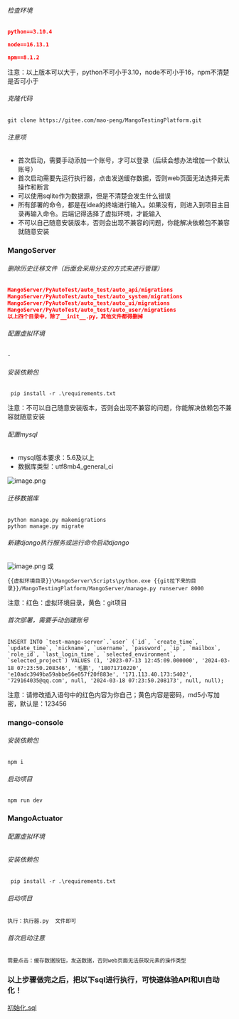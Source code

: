###### 检查环境
```json
python==3.10.4
```
```json
node==16.13.1
```
```json
npm==8.1.2
```
注意：以上版本可以大于，python不可小于3.10，node不可小于16，npm不清楚是否可小于
###### 克隆代码
```shell
git clone https://gitee.com/mao-peng/MangoTestingPlatform.git
```
###### 注意项

- 首次启动，需要手动添加一个账号，才可以登录（后续会想办法增加一个默认账号）
- 首次启动需要先运行执行器，点击发送缓存数据，否则web页面无法选择元素操作和断言
- 可以使用sqlite作为数据源，但是不清楚会发生什么错误
- 所有部署的命令，都是在idea的终端进行输入。如果没有，则进入到项目主目录再输入命令。后端记得选择了虚拟环境，才能输入
- 不可以自己随意安装版本，否则会出现不兼容的问题，你能解决依赖包不兼容就随意安装
### MangoServer
###### 删除历史迁移文件（后面会采用分支的方式来进行管理）
```json
MangoServer/PyAutoTest/auto_test/auto_api/migrations
MangoServer/PyAutoTest/auto_test/auto_system/migrations
MangoServer/PyAutoTest/auto_test/auto_ui/migrations
MangoServer/PyAutoTest/auto_test/auto_user/migrations
以上四个目录中，除了__init__.py，其他文件都得删掉
```
###### 配置虚拟环境
```shell
-
```
###### 安装依赖包
```shell
 pip install -r .\requirements.txt
```
注意：不可以自己随意安装版本，否则会出现不兼容的问题，你能解决依赖包不兼容就随意安装
###### 配置mysql

- mysql版本要求：5.6及以上
- 数据库类型：utf8mb4_general_ci

![image.png](https://cdn.nlark.com/yuque/0/2024/png/21370366/1710820868721-f095a0d7-ab08-46e5-ae2a-a55fa92d978e.png#averageHue=%235e784b&clientId=uf4d83e2d-68a1-4&from=paste&height=165&id=u3ddc27d9&originHeight=454&originWidth=1201&originalType=binary&ratio=1&rotation=0&showTitle=false&size=87515&status=done&style=none&taskId=uf1ff6577-3c13-42fc-9181-f6ac88356ac&title=&width=437)
###### 迁移数据库
```shell
python manage.py makemigrations
python manage.py migrate
```
###### 新建django执行服务或运行命令启动django
![image.png](https://cdn.nlark.com/yuque/0/2024/png/21370366/1710820789045-0fa6e144-ab1f-422a-a57d-206033395dfc.png#averageHue=%233d4144&clientId=uf4d83e2d-68a1-4&from=paste&height=177&id=ud44df47d&originHeight=676&originWidth=1044&originalType=binary&ratio=1&rotation=0&showTitle=false&size=48473&status=done&style=none&taskId=u01795bff-bc41-4b1d-ad6f-abcfc071291&title=&width=274)
或
```shell
{{虚拟环境目录}}\MangoServer\Scripts\python.exe {{git拉下来的目录}}/MangoTestingPlatform/MangoServer/manage.py runserver 8000
```
注意：红色：虚拟环境目录，黄色：git项目
###### 首次部署，需要手动创建账号
```plsql
INSERT INTO `test-mango-server`.`user` (`id`, `create_time`, `update_time`, `nickname`, `username`, `password`, `ip`, `mailbox`, `role_id`, `last_login_time`, `selected_environment`, `selected_project`) VALUES (1, '2023-07-13 12:45:09.000000', '2024-03-18 07:23:50.208346', '毛鹏', '18071710220', 'e10adc3949ba59abbe56e057f20f883e', '171.113.40.173:5402', '729164035@qq.com', null, '2024-03-18 07:23:50.208173', null, null);
```
注意：请修改插入语句中的红色内容为你自己；黄色内容是密码，md5小写加密，默认是：123456
### mango-console
###### 安装依赖包
```shell
npm i
```
###### 启动项目
```shell
npm run dev
```

### MangoActuator
###### 配置虚拟环境
###### 安装依赖包
```shell
 pip install -r .\requirements.txt
```
###### 启动项目
```
执行：执行器.py  文件即可
```
###### 首次启动注意
```
需要点击：缓存数据按钮，发送数据，否则web页面无法获取元素的操作类型
```
### 以上步骤做完之后，把以下sql进行执行，可快速体验API和UI自动化！
[初始化.sql](https://www.yuque.com/attachments/yuque/0/2024/sql/21370366/1714214963092-f0b0b1a0-f1a9-45aa-8b7a-b53d82494312.sql?_lake_card=%7B%22src%22%3A%22https%3A%2F%2Fwww.yuque.com%2Fattachments%2Fyuque%2F0%2F2024%2Fsql%2F21370366%2F1714214963092-f0b0b1a0-f1a9-45aa-8b7a-b53d82494312.sql%22%2C%22name%22%3A%22%E5%88%9D%E5%A7%8B%E5%8C%96.sql%22%2C%22size%22%3A68526%2C%22ext%22%3A%22sql%22%2C%22source%22%3A%22%22%2C%22status%22%3A%22done%22%2C%22download%22%3Atrue%2C%22taskId%22%3A%22u23ecbf43-f6e9-4f61-9581-ae8e1e91614%22%2C%22taskType%22%3A%22upload%22%2C%22type%22%3A%22%22%2C%22__spacing%22%3A%22both%22%2C%22id%22%3A%22ua5d51e3a%22%2C%22margin%22%3A%7B%22top%22%3Atrue%2C%22bottom%22%3Atrue%7D%2C%22card%22%3A%22file%22%7D)
